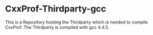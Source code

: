 CxxProf-Thirdparty-gcc
======================

This is a Repository hosting the Thirdparty which is needed to compile CxxProf. The Thirdparty is compiled with gcc 4.4.5.
